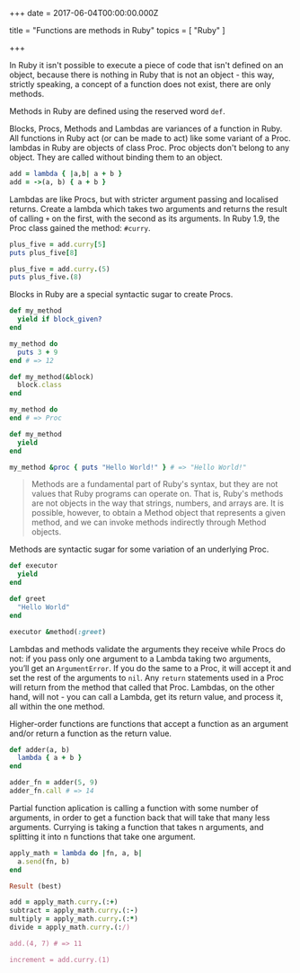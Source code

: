 
+++
date = 2017-06-04T00:00:00.000Z


title = "Functions are methods in Ruby"
topics = [ "Ruby" ]

+++

In Ruby it isn't possible to execute a piece of code that isn't defined on an object, because there is nothing in Ruby that is not an object - this way, strictly speaking, a concept of a function does not exist, there are only methods.

Methods in Ruby are defined using the reserved word `def`.

Blocks, Procs, Methods and Lambdas are variances of a function in Ruby. All functions in Ruby act (or can be made to act) like some variant of a Proc. lambdas in Ruby are objects of class Proc.  Proc objects don't belong to any object. They are called without binding them to an object.

```ruby
add = lambda { |a,b| a + b }
add = ->(a, b) { a + b }
```

Lambdas are like Procs, but with stricter argument passing and localised returns. Create a lambda which takes two arguments and returns the result of calling `+` on the first, with the second as its arguments.
In Ruby 1.9, the Proc class gained the method: `#curry`.

```ruby
plus_five = add.curry[5]
puts plus_five[8]
```

```ruby
plus_five = add.curry.(5)
puts plus_five.(8)
```

Blocks in Ruby are a special syntactic sugar to create Procs.

```ruby
def my_method
  yield if block_given?
end

my_method do
  puts 3 + 9
end # => 12
```

```ruby
def my_method(&block)
  block.class
end

my_method do
end # => Proc
```

```ruby
def my_method
  yield
end

my_method &proc { puts "Hello World!" } # => "Hello World!"
```

> Methods are a fundamental part of Ruby's syntax, but they are not values that Ruby programs can operate on. That is, Ruby's methods are not objects in the way that strings, numbers, and arrays are. It is possible, however, to obtain a Method object that represents a given method, and we can invoke methods indirectly through Method objects.

Methods are syntactic sugar for some variation of an underlying Proc.

```ruby
def executor
  yield
end

def greet
  "Hello World"
end

executor &method(:greet)
```

Lambdas and methods validate the arguments they receive while Procs do not: if you pass only one argument to a Lambda taking two arguments, you’ll get an `ArgumentError`. If you do the same to a Proc, it will accept it and set the rest of the arguments to `nil`. Any `return` statements used in a Proc will return from the method that called that Proc. Lambdas, on the other hand, will not - you can call a Lambda, get its return value, and process it, all within the one method.

Higher-order functions are functions that accept a function as an argument and/or return a function as the return value.

```ruby
def adder(a, b)
  lambda { a + b }
end

adder_fn = adder(5, 9)
adder_fn.call # => 14
```

Partial function aplication is calling a function with some number of arguments, in order to get a function back that will take that many less arguments. Currying is taking a function that takes n arguments, and splitting it into n functions that take one argument.


```ruby
apply_math = lambda do |fn, a, b|
  a.send(fn, b)
end

Result (best)

add = apply_math.curry.(:+)
subtract = apply_math.curry.(:-)
multiply = apply_math.curry.(:*)
divide = apply_math.curry.(:/)

add.(4, 7) # => 11

increment = add.curry.(1)
```
